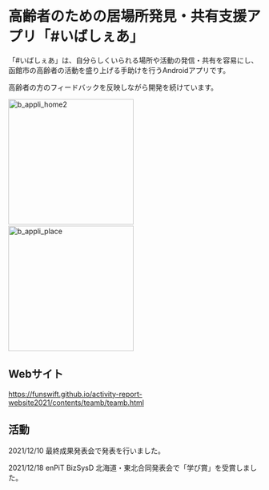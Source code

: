 # 高齢者のための居場所発見・共有支援アプリ「#いばしぇあ」

「#いばしぇあ」は、自分らしくいられる場所や活動の発信・共有を容易にし、函館市の高齢者の活動を盛り上げる手助けを行うAndroidアプリです。

高齢者の方のフィードバックを反映しながら開発を続けています。

<img width="250px" alt="b_appli_home2" src="https://user-images.githubusercontent.com/52201217/147054750-329891f0-1047-48f4-bf18-e42c3b8b0727.png"> <img width="50px"> <img width="250px" alt="b_appli_place" src="https://user-images.githubusercontent.com/52201217/147054738-16834c84-9b88-4f04-ba7b-d546af87c167.png">

## Webサイト

https://funswift.github.io/activity-report-website2021/contents/teamb/teamb.html

## 活動

2021/12/10 最終成果発表会で発表を行いました。

2021/12/18 enPiT BizSysD 北海道・東北合同発表会で「学び賞」を受賞しました。
